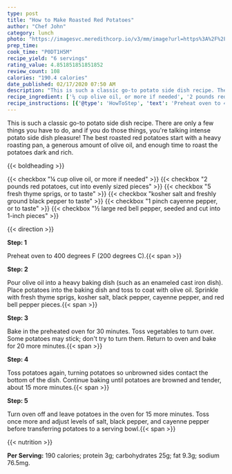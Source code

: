 ```yaml
---
type: post
title: "How to Make Roasted Red Potatoes"
author: "Chef John"
category: lunch
photo: "https://imagesvc.meredithcorp.io/v3/mm/image?url=https%3A%2F%2Fimages.media-allrecipes.com%2Fuserphotos%2F3778984.jpg"
prep_time: 
cook_time: "P0DT1H5M"
recipe_yield: "6 servings"
rating_value: 4.851851851851852
review_count: 108
calories: "190.4 calories"
date_published: 02/17/2020 07:50 AM
description: "This is such a classic go-to potato side dish recipe. There are only a few things you have to do, and if you do those things, you're talking intense potato side dish pleasure! The best roasted red potatoes start with a heavy roasting pan, a generous amount of olive oil, and enough time to roast the potatoes dark and rich."
recipe_ingredient: ['¼ cup olive oil, or more if needed', '2 pounds red potatoes, cut into evenly sized pieces', '5 fresh thyme sprigs, or to taste', 'kosher salt and freshly ground black pepper to taste', '1 pinch cayenne pepper, or to taste', '½ large red bell pepper, seeded and cut into 1-inch pieces']
recipe_instructions: [{'@type': 'HowToStep', 'text': 'Preheat oven to 400 degrees F (200 degrees C).\n'}, {'@type': 'HowToStep', 'text': 'Pour olive oil into a heavy baking dish (such as an enameled cast iron dish). Place potatoes into the baking dish and toss to coat with olive oil. Sprinkle with fresh thyme sprigs, kosher salt, black pepper, cayenne pepper, and red bell pepper pieces.\n'}, {'@type': 'HowToStep', 'text': "Bake in the preheated oven for 30 minutes. Toss vegetables to turn over. Some potatoes may stick; don't try to turn them. Return to oven and bake for 20 more minutes.\n"}, {'@type': 'HowToStep', 'text': 'Toss potatoes again, turning potatoes so unbrowned sides contact the bottom of the dish. Continue baking until potatoes are browned and tender, about 15 more minutes.\n'}, {'@type': 'HowToStep', 'text': 'Turn oven off and leave potatoes in the oven for 15 more minutes. Toss once more and adjust levels of salt, black pepper, and cayenne pepper before transferring potatoes to a serving bowl.\n'}]
---
```


This is such a classic go-to potato side dish recipe. There are only a few things you have to do, and if you do those things, you're talking intense potato side dish pleasure! The best roasted red potatoes start with a heavy roasting pan, a generous amount of olive oil, and enough time to roast the potatoes dark and rich. 

{{< boldheading >}}

{{< checkbox "¼ cup olive oil, or more if needed" >}}
{{< checkbox "2 pounds red potatoes, cut into evenly sized pieces" >}}
{{< checkbox "5  fresh thyme sprigs, or to taste" >}}
{{< checkbox "kosher salt and freshly ground black pepper to taste" >}}
{{< checkbox "1 pinch cayenne pepper, or to taste" >}}
{{< checkbox "½ large red bell pepper, seeded and cut into 1-inch pieces" >}}


{{< direction >}}

**Step: 1**

Preheat oven to 400 degrees F (200 degrees C).{{< span >}}

**Step: 2**

Pour olive oil into a heavy baking dish (such as an enameled cast iron dish). Place potatoes into the baking dish and toss to coat with olive oil. Sprinkle with fresh thyme sprigs, kosher salt, black pepper, cayenne pepper, and red bell pepper pieces.{{< span >}}

**Step: 3**

Bake in the preheated oven for 30 minutes. Toss vegetables to turn over. Some potatoes may stick; don't try to turn them. Return to oven and bake for 20 more minutes.{{< span >}}

**Step: 4**

Toss potatoes again, turning potatoes so unbrowned sides contact the bottom of the dish. Continue baking until potatoes are browned and tender, about 15 more minutes.{{< span >}}

**Step: 5**

Turn oven off and leave potatoes in the oven for 15 more minutes. Toss once more and adjust levels of salt, black pepper, and cayenne pepper before transferring potatoes to a serving bowl.{{< span >}}

{{< nutrition >}}

**Per Serving:** 190 calories; protein 3g; carbohydrates 25g; fat 9.3g; sodium 76.5mg.